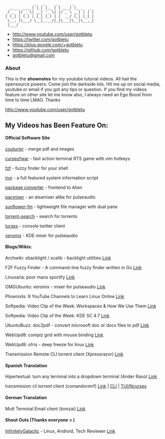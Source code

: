                  _   _     _      _         
      __ _  ___ | |_| |__ | | ___| |_ _   _ 
     / _` |/ _ \| __| '_ \| |/ _ \ __| | | |
    | (_| | (_) | |_| |_) | |  __/ |_| |_| |
     \__, |\___/ \__|_.__/|_|\___|\__|\__,_|
     |___/                                  

- http://www.youtube.com/user/gotbletu
- https://twitter.com/gotbletu
- https://plus.google.com/+gotbletu
- https://github.com/gotbletu
- gotbletu@gmail.com


### About
This is the **shownotes** for my youtube tutorial videos. All hail the opensource powers. Come join the darkside lols.
Hit me up on social media, youtube or email if you got any tips or question.
If you find my videos feature on other site let me know also, I always need an Ego Boost from time to time LMAO. Thanks

http://www.youtube.com/user/gotbletu

## My Videos has Been Feature On:

#### Official Software Site

[couturier](https://sites.google.com/site/couturierapp/) - merge pdf and images

[curseofwar](https://github.com/a-nikolaev/curseofwar/wiki) - fast action terminal RTS game with vim hotkeys

[fzf](https://github.com/junegunn/fzf/wiki) - fuzzy finder for your shell

[inxi](https://code.google.com/p/inxi/) - a full featured system information script

[package converter](https://code.google.com/p/foxoman/wiki/PackageConverter) - frontend to Alien

[pacmixer](https://github.com/KenjiTakahashi/pacmixer) - an alsamixer alike for pulseaudio

[sunflower-fm](https://code.google.com/p/sunflower-fm/) - lightweight file manager with dual pane

[torrent-search](http://torrent-search.sourceforge.net) - search for torrents

[turses](https://github.com/alejandrogomez/turses) - console twitter client

[veromix](http://kde-look.org/content/show.php?content=116676) - KDE mixer for pulseaudio


#### Blogs/Wikis:

Archwiki: xbacklight / xcalib - backlight utilities [Link](https://wiki.archlinux.org/index.php/backlight)

FZF Fuzzy Finder - A command-line fuzzy finder written in Go [Link](http://junegunn.kr/2015/02/fzf-in-go/)

Linuxaria: poor mans sportify [Link](http://linuxaria.com/pills/linux-terminal-poor-mans-spotify?lang=en)

OMGUbuntu: veromix - mixer for pulseaudio [Link](http://www.omgubuntu.co.uk/2012/02/how-to-increase-volume-over-100-in-kde/)

Phoenixts: 9 YouTube Channels to Learn Linux Online [Link](http://phoenixts.com/blog/9-youtube-channels-to-learn-linux-online/)

Softpedia: Video Clip of the Week: Workspaces & How We Use Them [Link](http://news.softpedia.com/news/Softpedia-Linux-Weekly-Issue-95-141165.shtml)

Softpedia: Video Clip of the Week: KDE SC 4.7 [Link](http://news.softpedia.com/news/Softpedia-Linux-Weekly-Issue-164-221159.shtml)

UbuntuBuzz: doc2pdf - convert microsoft doc or docx files to pdf [Link](http://www.ubuntubuzz.com/2012/12/cli-convert-microsoft-word-document-to.html)

WebUpd8: compiz grid with mouse binding [Link](http://www.webupd8.org/2011/01/set-up-hot-corners-for-compiz-grid.html)

WebUpd8: ofris - deep freeze for linux [Link](http://www.webupd8.org/2010/08/ofris-deep-freeze-like-application-for.html)

Transmission Remote CLI torrent client (Xpressrazor) [Link](https://xpressrazor.wordpress.com/2014/04/30/using-transmission-remote-as-your-default-bittorrent-client/)

#### Spanish Translation
Hipertextual: turn any terminal into a dropdown terminal (Ander Raso) [Link](http://hipertextual.com/2015/02/terminal-dropdown)

transmission cli torrent client (comandormrf) [Link](https://comandormrf.wordpress.com/2015/03/14/transmission-daemon-torrents-desde-la-terminal-y-webui/) | [CLI](https://www.youtube.com/watch?v=ee4XzWuapsE) | [TUI/Ncurses](https://www.youtube.com/watch?v=hLz7ditUwY8)

#### German Translation
Mutt Terminal Email client (tomzai) [Link](http://tomzai.ch/mutt-mail-client-step-by-step/)

#### Shout Outs (Thanks everyone = )
[InfinitelyGalactic](https://www.youtube.com/user/InfinitelyGalactic) - Linux, Android, Tech Reviewer [Link](https://www.youtube.com/watch?v=2Dg7eQK_pn0#t=5m5s)



